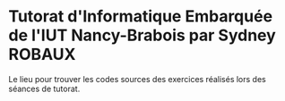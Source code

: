 # Tutorat d'Informatique Embarquée de l'IUT Nancy-Brabois par Sydney ROBAUX
Le lieu pour trouver les codes sources des exercices réalisés lors des séances de tutorat.
